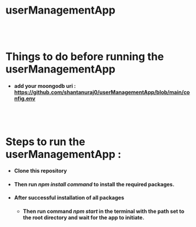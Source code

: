 # userManagementApp

<br>
<br>

# Things to do before running the userManagementApp
- #### add your moongodb uri  :  https://github.com/shantanuraj0/userManagementApp/blob/main/config.env


<br>
<br>

# Steps to run the userManagementApp :

-   #### Clone this repository 
-   ####  Then run *npm install command* to install the required packages.
- #### After successful installation of all packages
  - #### Then run command *npm start* in the terminal with the path set to the root directory and wait for the app to initiate.


<br>
<br>





    

